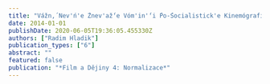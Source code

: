 ```yaml
---
title: "Vážn,́ Nev'ń'e ́Znev'až́'e Vóm'in'́'i ́Po-́Socialistick'e Kinemógrafii"
date: 2014-01-01
publishDate: 2020-06-05T19:36:05.455330Z
authors: ["Radim Hladik"]
publication_types: ["6"]
abstract: ""
featured: false
publication: "*Film a Dějiny 4: Normalizace*"
---
```


